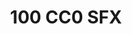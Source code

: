 ---
layout: sfx
title: 100 CC0 SFX
base: https://github.com/korlibs/korge-free-sfx/raw/main/100-CC0-SFX/
authors: [OwlishMedia]
enabled: true
files:
- bell_01.mp3
- bell_02.mp3
- bell_03.mp3
- dishes_01.mp3
- dishes_02.mp3
- dishes_03.mp3
- dishes_04.mp3
- door_01.mp3
- door_02.mp3
- door_close_01.mp3
- door_close_02.mp3
- door_close_03.mp3
- door_close_04.mp3
- door_open.mp3
- explosion.mp3
- glass_01.mp3
- glass_02.mp3
- glass_03.mp3
- glass_04.mp3
- glass_05.mp3
- gong_01.mp3
- gong_02.mp3
- hit_01.mp3
- hit_02.mp3
- hit_03.mp3
- hit_04.mp3
- key_open_01.mp3
- key_open_02.mp3
- machine_01.mp3
- machine_02.mp3
- machine_03.mp3
- metal_01.mp3
- metal_02.mp3
- metal_03.mp3
- metal_04.mp3
- metal_05.mp3
- metal_06.mp3
- metal_07.mp3
- metal_08.mp3
- metal_09.mp3
- metal_10.mp3
- metal_11.mp3
- metal_12.mp3
- microwave_door_close.mp3
- microwave_door_open.mp3
- noise_01.mp3
- noise_02.mp3
- other_01.mp3
- other_02.mp3
- other_03.mp3
- other_04.mp3
- other_05.mp3
- other_06.mp3
- other_07.mp3
- paper_01.mp3
- paper_02.mp3
- paper_03.mp3
- paper_04.mp3
- plop_01.mp3
- plop_02.mp3
- pot_01.mp3
- pot_02.mp3
- shot_01.mp3
- shot_02.mp3
- slam_01.mp3
- slam_02.mp3
- slam_03.mp3
- slam_04.mp3
- slam_05.mp3
- slam_06.mp3
- slam_07.mp3
- splash_01.mp3
- splash_02.mp3
- spring_01.mp3
- spring_02.mp3
- spring_03.mp3
- spring_04.mp3
- spring_05.mp3
- spring_06.mp3
- spring_07.mp3
- spring_08.mp3
- spring_09.mp3
- switch_01.mp3
- switch_02.mp3
- toilet_01.mp3
- toilet_02.mp3
- tools_01.mp3
- tools_02.mp3
- tools_03.mp3
- tools_04.mp3
- tools_05.mp3
- weird_01.mp3
- weird_02.mp3
- weird_03.mp3
- weird_04.mp3
- weird_05.mp3
- wooded_box_open.mp3
- wooden_01.mp3
- wooden_02.mp3
- wooden_03.mp3
---